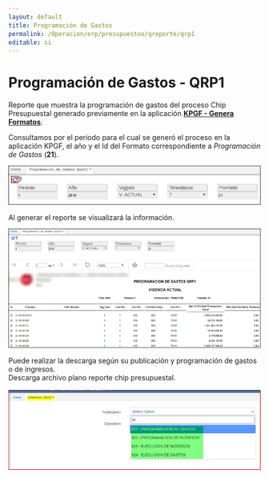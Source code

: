 ```yaml
---
layout: default
title: Programación de Gastos
permalink: /Operacion/erp/presupuestoo/qreporte/qrp1
editable: si
---
```


# Programación de Gastos - QRP1

Reporte que muestra la programación de gastos del proceso Chip Presupuestal generado previamente en la aplicación [**KPGF - Genera Formatos**](http://docs.oasiscom.com/Operacion/erp/contabilidad/kproceso/kpgf#proceso-chip-presupuestal).  

Consultamos por el periodo para el cual se generó el proceso en la aplicación KPGF, el año y el Id del Formato correspondiente a _Programación de Gastos_ (**21**).  

![](qrp1.png)

Al generar el reporte se visualizará la información.  

![](qrp11.png)  

Puede realizar la descarga según su publicación y programación de gastos o de ingresos.  
Descarga archivo plano reporte chip presupuestal.   

![](qrp23.png)  


